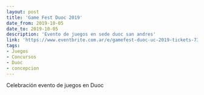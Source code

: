 ```yaml
---
layout: post
title: 'Game Fest Duoc 2019'
date_from: 2019-10-05
date_to: 2019-10-05
description: 'Evento de juegos en sede duoc san andres'
link: 'https://www.eventbrite.com.ar/e/gamefest-duoc-uc-2019-tickets-73894519497'
tags:
- Juegos
- Concursos
- Duoc
- concepcion
---
```


Celebración evento de juegos en Duoc
